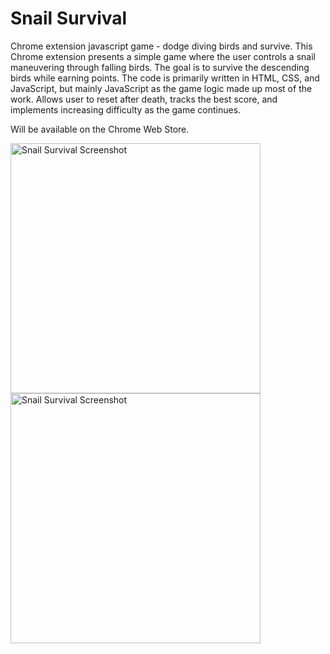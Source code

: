 # Snail Survival
Chrome extension javascript game - dodge diving birds and survive.
This Chrome extension presents a simple game where the user controls a snail maneuvering through falling birds. The goal is to survive the descending birds while earning points. The code is primarily written in HTML, CSS, and JavaScript, but mainly JavaScript as the game logic made up most of the work. Allows user to reset after death, tracks the best score, and implements increasing difficulty as the game continues. 

Will be available on the Chrome Web Store.

<img width="400" alt="Snail Survival Screenshot" src="https://github.com/skyeslattery/snail-survival/assets/144565459/ef7e3237-4825-4f35-b8bc-2b209fd5ea3f">
<img width="400" alt="Snail Survival Screenshot" src="https://github.com/skyeslattery/snail-survival/assets/144565459/e0df2a4a-b7d4-443f-af4d-c75c2eb1da9c">
